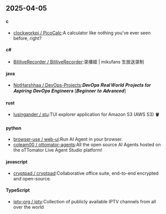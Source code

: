 ## 2025-04-05
#### c
* [clockworkpi / PicoCalc](https://github.com/clockworkpi/PicoCalc):A calculator like nothing you've ever seen before, right?
#### c#
* [BililiveRecorder / BililiveRecorder](https://github.com/BililiveRecorder/BililiveRecorder):录播姬 | mikufans 生放送录制
#### java
* [NotHarshhaa / DevOps-Projects](https://github.com/NotHarshhaa/DevOps-Projects):𝑫𝒆𝒗𝑶𝒑𝒔 𝑹𝒆𝒂𝒍 𝑾𝒐𝒓𝒍𝒅 𝑷𝒓𝒐𝒋𝒆𝒄𝒕𝒔 𝒇𝒐𝒓 𝑨𝒔𝒑𝒊𝒓𝒊𝒏𝒈 𝑫𝒆𝒗𝑶𝒑𝒔 𝑬𝒏𝒈𝒊𝒏𝒆𝒆𝒓𝒔 [𝑩𝒆𝒈𝒊𝒏𝒏𝒆𝒓 𝒕𝒐 𝑨𝒅𝒗𝒂𝒏𝒄𝒆𝒅]
#### rust
* [lusingander / stu](https://github.com/lusingander/stu):TUI explorer application for Amazon S3 (AWS S3) 🪣
#### python
* [browser-use / web-ui](https://github.com/browser-use/web-ui):Run AI Agent in your browser.
* [coleam00 / ottomator-agents](https://github.com/coleam00/ottomator-agents):All the open source AI Agents hosted on the oTTomator Live Agent Studio platform!
#### javascript
* [cryptpad / cryptpad](https://github.com/cryptpad/cryptpad):Collaborative office suite, end-to-end encrypted and open-source.
#### TypeScript
* [iptv-org / iptv](https://github.com/iptv-org/iptv):Collection of publicly available IPTV channels from all over the world
